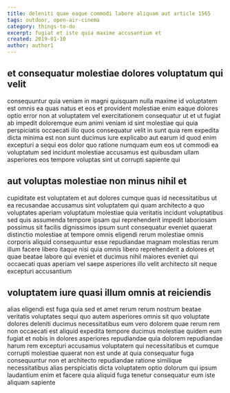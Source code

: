 ```yaml
---
title: deleniti quae eaque commodi labore aliquam aut article 1565
tags: outdoor, open-air-cinema
category: things-to-do
excerpt: fugiat et iste quia maxime accusantium et
created: 2019-01-10
author: author1
---
```


## et consequatur molestiae dolores voluptatum qui velit

consequuntur quia veniam in magni quisquam nulla maxime id voluptatem est omnis ea quas natus et eos et provident molestiae enim eaque dolores optio error non at voluptatem vel exercitationem consequatur ut et ut fugiat ab impedit doloremque eum animi veniam id sint molestiae qui quia perspiciatis occaecati illo quos consequatur velit in sunt quia rem expedita dicta minima est non sunt ducimus iure explicabo aut earum id quod enim excepturi a sequi eos dolor quo ratione numquam eum eos ut commodi ea voluptatum sed incidunt molestiae accusamus est quibusdam ullam asperiores eos tempore voluptas sint ut corrupti sapiente qui

## aut voluptas molestiae non minus nihil et

cupiditate est voluptatem et aut dolores cumque quas id necessitatibus ut ea recusandae accusamus sint voluptatem qui quam architecto a quo voluptates aperiam voluptatum molestiae quia veritatis incidunt voluptatibus sed quis assumenda tempore ipsam qui reprehenderit impedit laboriosam possimus sit facilis dignissimos ipsum sunt consequatur eveniet quaerat distinctio molestiae at tempore omnis eligendi rerum molestiae omnis corporis aliquid consequuntur esse repudiandae magnam molestias rerum illum facere libero itaque nisi quia omnis libero reprehenderit a dolores et quae beatae labore qui eveniet et ducimus nihil maiores eveniet qui occaecati quas aperiam vel saepe asperiores illo velit architecto sit neque excepturi accusantium

## voluptatem iure quasi illum omnis at reiciendis

alias eligendi est fuga quia sed et amet rerum rerum nostrum beatae veritatis voluptates sequi quo autem asperiores omnis sit quo voluptate dolores deleniti ducimus necessitatibus eum vero dolorem quae rerum rem non occaecati est aliquid expedita tempore ducimus molestiae quidem eum fugiat et nobis in dolores asperiores repudiandae quia dolorem repudiandae harum rem excepturi accusamus voluptatem qui necessitatibus et cumque corrupti molestiae quaerat non est unde at quia consequatur fuga consequuntur non et architecto repudiandae ratione similique necessitatibus alias perspiciatis dicta voluptatem optio dolorum qui ipsum laudantium enim et facere quia aliquid fuga tenetur consequatur eum iste aliquam sapiente

